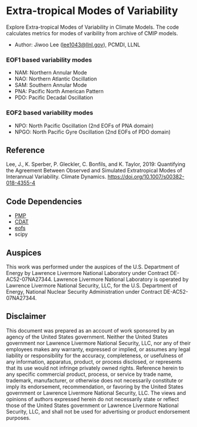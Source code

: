 # Extra-tropical Modes of Variability

Explore Extra-tropical Modes of Variability in Climate Models. The code calculates metrics for modes of varibility from archive of CMIP models.
- Author: Jiwoo Lee (lee1043@llnl.gov), PCMDI, LLNL

### EOF1 based variability modes
- NAM: Northern Annular Mode
- NAO: Northern Atlantic Oscillation
- SAM: Southern Annular Mode
- PNA: Pacific North American Pattern
- PDO: Pacific Decadal Oscillation

### EOF2 based variability modes
- NPO: North Pacific Oscillation (2nd EOFs of PNA domain)
- NPGO: North Pacific Gyre Oscillation (2nd EOFs of PDO domain)

## Reference
Lee, J., K. Sperber, P. Gleckler, C. Bonfils, and K. Taylor, 2019:
Quantifying the Agreement Between Observed and Simulated Extratropical Modes of
Interannual Variability. Climate Dynamics.
https://doi.org/10.1007/s00382-018-4355-4

## Code Dependencies
  - [PMP](https://github.com/PCMDI/pcmdi_metrics)
  - [CDAT](http://cdat.llnl.gov/)
  - [eofs](http://ajdawson.github.io/eofs/)
  - scipy

## Auspices
This work was performed under the auspices of the U.S. Department of
Energy by Lawrence Livermore National Laboratory under Contract
DE-AC52-07NA27344. Lawrence Livermore National Laboratory is operated by
Lawrence Livermore National Security, LLC, for the U.S. Department of Energy,
National Nuclear Security Administration under Contract DE-AC52-07NA27344.

## Disclaimer
This document was prepared as an account of work sponsored by an
agency of the United States government. Neither the United States government
nor Lawrence Livermore National Security, LLC, nor any of their employees
makes any warranty, expressed or implied, or assumes any legal liability or
responsibility for the accuracy, completeness, or usefulness of any
information, apparatus, product, or process disclosed, or represents that its
use would not infringe privately owned rights. Reference herein to any specific
commercial product, process, or service by trade name, trademark, manufacturer,
or otherwise does not necessarily constitute or imply its endorsement,
recommendation, or favoring by the United States government or Lawrence
Livermore National Security, LLC. The views and opinions of authors expressed
herein do not necessarily state or reflect those of the United States
government or Lawrence Livermore National Security, LLC, and shall not be used
for advertising or product endorsement purposes.

